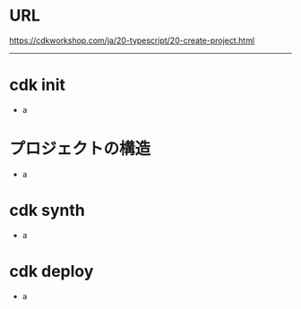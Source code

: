 # URL
https://cdkworkshop.com/ja/20-typescript/20-create-project.html

---

# cdk init
- a
 
# プロジェクトの構造
- a
  
# cdk synth
- a

# cdk deploy
- a